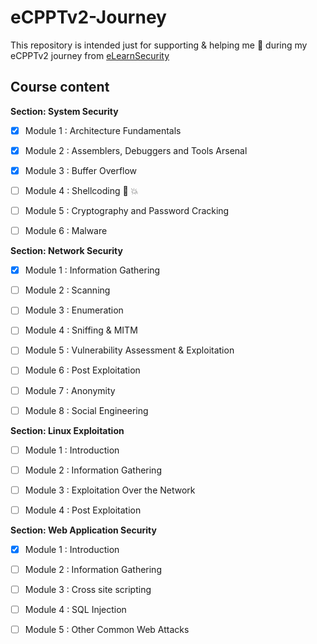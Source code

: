# eCPPTv2-Journey

This repository is intended just for supporting & helping me :eyes: during my eCPPTv2 journey from [eLearnSecurity](https://www.elearnsecurity.com/course/penetration_testing/)


## Course content

 **Section: System Security**
* [x] Module 1 : Architecture Fundamentals
* [x] Module 2 : Assemblers, Debuggers and Tools Arsenal
* [x] Module 3 : Buffer Overflow  
* [ ] Module 4 : Shellcoding  :pushpin:  :boom:
* [ ] Module 5 : Cryptography and Password Cracking
* [ ] Module 6 : Malware


 **Section: Network Security**
* [x] Module 1 : Information Gathering
* [ ] Module 2 : Scanning
* [ ] Module 3 : Enumeration
* [ ] Module 4 : Sniffing & MITM
* [ ] Module 5 : Vulnerability Assessment & Exploitation
* [ ] Module 6 : Post Exploitation
* [ ] Module 7 : Anonymity
* [ ] Module 8 : Social Engineering


 **Section: Linux Exploitation**
* [ ] Module 1 : Introduction
* [ ] Module 2 : Information Gathering
* [ ] Module 3 : Exploitation Over the Network
* [ ] Module 4 : Post Exploitation


 **Section: Web Application Security**
* [x] Module 1 : Introduction
* [ ] Module 2 : Information Gathering
* [ ] Module 3 : Cross site scripting
* [ ] Module 4 : SQL Injection
* [ ] Module 5 : Other Common Web Attacks
    

